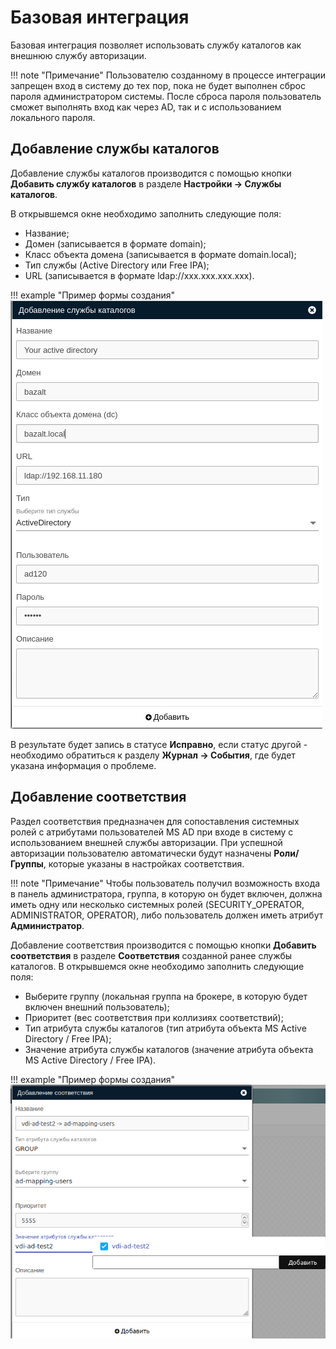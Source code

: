 # Базовая интеграция

Базовая интеграция позволяет использовать службу каталогов как внешнюю службу авторизации.

!!! note "Примечание"
    Пользователю созданному в процессе интеграции запрещен вход в систему до тех пор, пока не будет выполнен сброс
    пароля администратором системы. После сброса пароля пользователь сможет выполнять вход как через AD, так и 
    с использованием локального пароля.

## Добавление службы каталогов

Добавление службы каталогов производится с помощью кнопки **Добавить службу каталогов** 
в разделе **Настройки -> Службы каталогов**. 

В открывшемся окне необходимо заполнить следующие поля:

   - Название;
   - Домен (записывается в формате domain);
   - Класс объекта домена (записывается в формате domain.local);
   - Тип службы (Active Directory или Free IPA);
   - URL (записывается в формате ldap://xxx.xxx.xxx.xxx).

!!! example "Пример формы создания"
    ![image](../../_assets/vdi/active_directory/base_ad.png)
    
В результате будет запись в статусе **Исправно**, если статус другой - необходимо обратиться к разделу
**Журнал -> События**, где будет указана информация о проблеме.

## Добавление соответствия

Раздел соответствия предназначен для сопоставления системных ролей с атрибутами пользователей MS AD при входе в
    систему с использованием внешней службы авторизации. При успешной авторизации пользователю автоматически
    будут назначены **Роли/Группы**, которые указаны в настройках соответствия.

!!! note "Примечание"
    Чтобы пользователь получил возможность входа в панель администратора, группа, в которую он будет включен, должна иметь
    одну или несколько системных ролей (SECURITY_OPERATOR, ADMINISTRATOR, OPERATOR), либо пользователь должен иметь
    атрибут **Администратор**. 

Добавление соответствия производится с помощью кнопки **Добавить соответствия** в разделе **Соответствия** созданной
ранее службы каталогов.
В открывшемся окне необходимо заполнить следующие поля:

   - Выберите группу (локальная группа на брокере, в которую будет включен внешний пользователь);
   - Приоритет (вес соответствия при коллизиях соответствий);
   - Тип атрибута службы каталогов (тип атрибута объекта MS Active Directory / Free IPA);
   - Значение атрибута службы каталогов (значение атрибута объекта MS Active Directory / Free IPA).

!!! example "Пример формы создания"
    ![image](../../_assets/vdi/active_directory/base_ad_mapping.png)